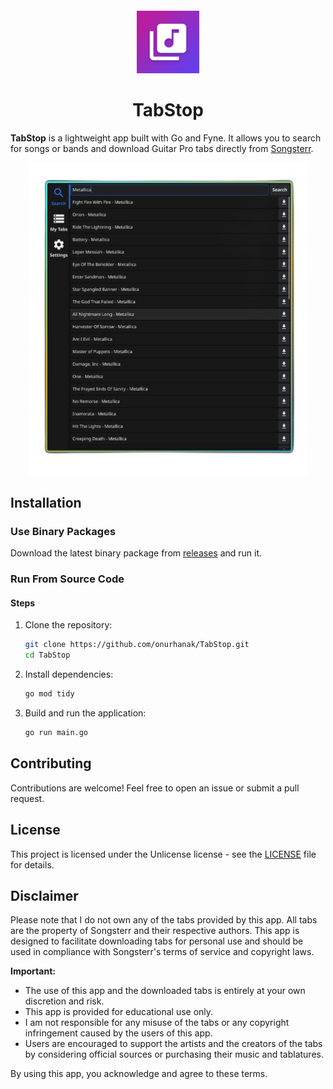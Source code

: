 

<sub>
<p align='center'><img  src="Icon.png" height="100" width="auto"></p>
</sub>
<h1 align="center">TabStop</h1>



**TabStop** is a lightweight app built with Go and Fyne. It allows you to search for songs or bands and download Guitar Pro tabs directly from [Songsterr](https://www.songsterr.com).

<sub>
<p align='center'><img  src="assets/screenshot1.png" height="500" width="auto"></p>
</sub>


## Installation

### Use Binary Packages

Download the latest binary package from [releases](https://github.com/onurhanak/TabStop/releases) and run it.

### Run From Source Code

#### Steps

1. Clone the repository:
    ```sh
    git clone https://github.com/onurhanak/TabStop.git
    cd TabStop
    ```

2. Install dependencies:
    ```sh
    go mod tidy
    ```

3. Build and run the application:
    ```sh
    go run main.go
    ```

## Contributing

Contributions are welcome! Feel free to open an issue or submit a pull request.

## License

This project is licensed under the Unlicense license - see the [LICENSE](LICENSE) file for details.

## Disclaimer

Please note that I do not own any of the tabs provided by this app. All tabs are the property of Songsterr and their respective authors. This app is designed to facilitate downloading tabs for personal use and should be used in compliance with Songsterr's terms of service and copyright laws.

**Important:**
- The use of this app and the downloaded tabs is entirely at your own discretion and risk.
- This app is provided for educational use only.
- I am not responsible for any misuse of the tabs or any copyright infringement caused by the users of this app.
- Users are encouraged to support the artists and the creators of the tabs by considering official sources or purchasing their music and tablatures.

By using this app, you acknowledge and agree to these terms.
